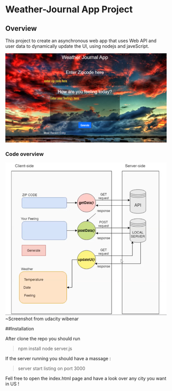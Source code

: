 # Weather-Journal App Project

## Overview
This project to create an asynchronous web app that uses Web API and user data to dynamically update the UI, using nodejs and javeScript.


![Alt text](https://github.com/0oM4R/Weather-Journal-App/blob/main/Screenshot_1.png)


### Code overview 
![Screenshot from udacity wibenar](https://github.com/0oM4R/Weather-Journal-App/blob/main/arch.png)~Screenshot from udacity wibenar

##Installation


After clone the repo you should run 
>npm install 
>node server.js
>
If the server running you should have a massage :
>server start listing on port 3000

Fell free to open the index.html page and have a look over any city you want in US !





